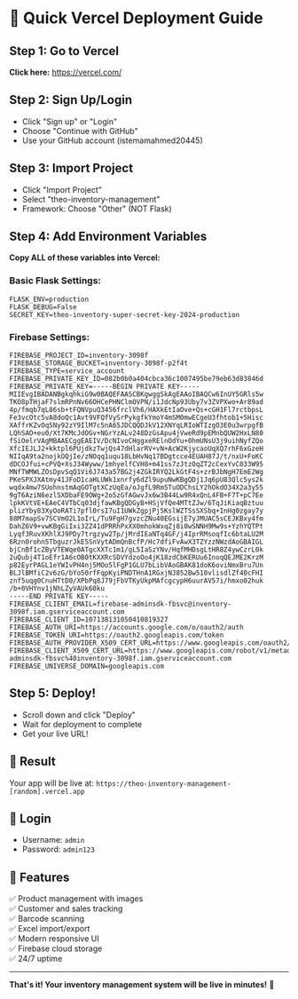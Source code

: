 # 🚀 Quick Vercel Deployment Guide

## Step 1: Go to Vercel
**Click here:** https://vercel.com/

## Step 2: Sign Up/Login
- Click "Sign up" or "Login"
- Choose "Continue with GitHub"
- Use your GitHub account (istemamahmed20445)

## Step 3: Import Project
- Click "Import Project"
- Select "theo-inventory-management"
- Framework: Choose "Other" (NOT Flask)

## Step 4: Add Environment Variables
**Copy ALL of these variables into Vercel:**

### Basic Flask Settings:
```
FLASK_ENV=production
FLASK_DEBUG=False
SECRET_KEY=theo-inventory-super-secret-key-2024-production
```

### Firebase Settings:
```
FIREBASE_PROJECT_ID=inventory-3098f
FIREBASE_STORAGE_BUCKET=inventory-3098f-p2f4t
FIREBASE_TYPE=service_account
FIREBASE_PRIVATE_KEY_ID=082b0b0a404cbca36c1007495be79eb63d83846d
FIREBASE_PRIVATE_KEY=-----BEGIN PRIVATE KEY-----
MIIEvgIBADANBgkqhkiG9w0BAQEFAASCBKgwggSkAgEAAoIBAQCw6InUY5GRls5w
TKO8pTHjaF7slmRPnNv66OHCePHNClmOVPN/i1JdcNp93Uby7v3ZVPXwo+Ar89ad
4p/fmqb7qL86sb+tFQNVpuQ3456frclVh6/HAXkEtIaOve+Qs+cGH1Fl7rctbpsL
Fe3vcOtc5vA8doQc1Avt9VFQfVySrPykgfkYmoY4mSM0mwECgeU3fhtob1+5Hisc
XAffrKZvOq5Ny92zY9IlM7c5nA65JDCQQDJkV12XNYqLRIoWTIzgO3E0u3wrpgfB
LQhSAO+eu0/Xt7KMcJdOGv+NGrYzALv248DzGsApu4jVweRd9pEMnbQUW2HxLN80
fSiOelrVAgMBAAECggEAEIV/DcNIvoCHggxeRElnOdYu+0hmUNsU3j9uihNyfZQo
XfcIEJLJ2+kktpl6PUjdkzTwjQs47dHlarRV+vN+AcW2KjycaoUqXQ7rhF6xGzeH
NIIqA9ta2nojkOQjIe/zNOqq1uqu18LbHvNq17BDgtcce4EUAH87J/t/nxU+FoKC
dDCOJfui+cPVQ+XsJ34Wyww/1mhyelfCVH8+m41ss7zJtzOqZT2cCexYvC033W95
MNfTWMWLZOsDpvSqQ1Vi6J743a57BG2j4ZGkIRYQ2LkGtF4s+zrBJbNgH7EmE2Wg
PKeSPXJXAtmy41JFoD1caHLUWk1xnrfy6dZl9upuNwKBgQDj1Jq6pU83Qlc5ys2k
wqdx4mw7SUohnstmAqGOTgtXCzUqEa/oJgfL9Rm5TuODChsLY2hOkdO34X2a3y55
9gT6AziN6ezlSXDbaFE9OWg+2o5zGfAGwvJx6w3B44Lw9R4xQnL4FB+F7T+pC7Ee
lpkKVtVE+EAeC4VTbCq03djfawKBgQDGyB+HSjVfQe4MTtZJw/6TqJiKiaqBztuu
plizYby83XyOoRATi7pfl0rsI7uI1UWkZgpjPj5KslWZTSsSXSbq+InHg0zgay7y
88M7mapSv7SCVmO2L1oIrL/Tu9FgH7gvzcZNu40EGsijE7yJMUAC5sCEJKBxy4fm
DahZ6V9+vwKBgGiIxi3ZZ41dPRRhPxXX0mhokWxqZj8i0wSNNH9Mw9s+YzhYQTPt
Lyqf3RuvXKhlXJ9PDy7trgzyw2Tp/jMrdIEaNTq4GF/j4IprRMsoqfIc6btaLU2M
6Rzn0rohn5TbguzrJkE5SnVytADmQnBcfP/Hc7dfiFvAwX3TZYzzNWzdAoGBAIGL
bjCnBf1cZByVTEWqe0ATgcXXTc1m1/gL5IaSzYNv/HqfMHDsgLtHR8Z4ywCzrL0k
2uQubj4T1oEfr1A6cOB0tKXXRcSDVYdzoOo4jK18zdCbKERUu6InoqQEJME2KrzM
p82EyrPAGL1eYWIvPH4nj5MOo5lFgP1GLU7bLibVAoGBAK81doK6oviNmxBru7Un
BLJlBMfiC2v6zG/bYo50rfFqpKyiPNDTHnA1RGxjNJ852Bw510vlisdlZf40cFHI
znf5uqg0CnuHTtD0/XPbPq8J79jFbVTKyUkpMAfcgcypH6uurAV57i/hmxo02huk
/b+0VHYnv1jNhLZyVAUk60ku
-----END PRIVATE KEY-----
FIREBASE_CLIENT_EMAIL=firebase-adminsdk-fbsvc@inventory-3098f.iam.gserviceaccount.com
FIREBASE_CLIENT_ID=107138131050410819327
FIREBASE_AUTH_URI=https://accounts.google.com/o/oauth2/auth
FIREBASE_TOKEN_URI=https://oauth2.googleapis.com/token
FIREBASE_AUTH_PROVIDER_X509_CERT_URL=https://www.googleapis.com/oauth2/v1/certs
FIREBASE_CLIENT_X509_CERT_URL=https://www.googleapis.com/robot/v1/metadata/x509/firebase-adminsdk-fbsvc%40inventory-3098f.iam.gserviceaccount.com
FIREBASE_UNIVERSE_DOMAIN=googleapis.com
```

## Step 5: Deploy!
- Scroll down and click "Deploy"
- Wait for deployment to complete
- Get your live URL!

## 🎉 Result
Your app will be live at: `https://theo-inventory-management-[random].vercel.app`

## 🔐 Login
- Username: `admin`
- Password: `admin123`

## 📱 Features
✅ Product management with images  
✅ Customer and sales tracking  
✅ Barcode scanning  
✅ Excel import/export  
✅ Modern responsive UI  
✅ Firebase cloud storage  
✅ 24/7 uptime  

---
**That's it! Your inventory management system will be live in minutes!** 🚀
